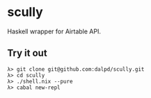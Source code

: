 # scully
Haskell wrapper for Airtable API.

## Try it out
```
λ> git clone git@github.com:dalpd/scully.git
λ> cd scully
λ> ./shell.nix --pure
λ> cabal new-repl
```
